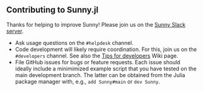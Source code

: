 ## Contributing to Sunny.jl

Thanks for helping to improve Sunny! Please join us on the [Sunny Slack
server](https://join.slack.com/t/sunny-users/shared_invite/zt-1otxwwko6-LzPtp7Fazkjx2XEqfgKqtA).

- Ask usage questions on the `#helpdesk` channel.
- Code development will likely require coordination. For this, join us on the
  `#developers` channel. See also the [Tips for
  developers](https://github.com/SunnySuite/Sunny.jl/wiki/Tips-for-developers)
  Wiki page.
- File GitHub issues for bugs or feature requests. Each issue should ideally
  include a minimimized example script that you have tested on the main
  development branch. The latter can be obtained from the Julia package manager
  with, e.g., `add Sunny#main` or `dev Sunny`.
